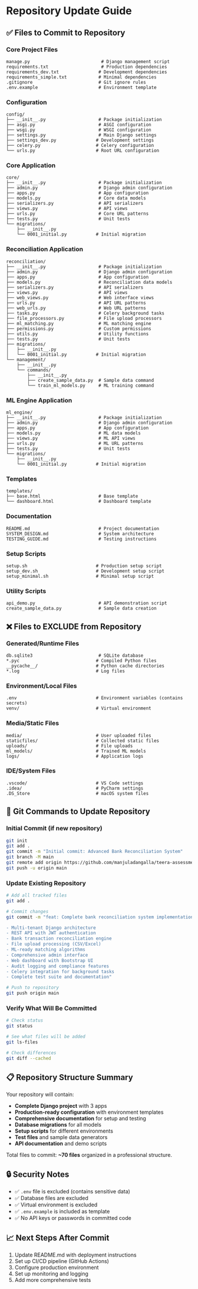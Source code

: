 # Repository Update Guide

## ✅ Files to Commit to Repository

### Core Project Files
```
manage.py                           # Django management script
requirements.txt                    # Production dependencies
requirements_dev.txt               # Development dependencies  
requirements_simple.txt            # Minimal dependencies
.gitignore                         # Git ignore rules
.env.example                       # Environment template
```

### Configuration
```
config/
├── __init__.py                    # Package initialization
├── asgi.py                        # ASGI configuration
├── wsgi.py                        # WSGI configuration
├── settings.py                    # Main Django settings
├── settings_dev.py               # Development settings
├── celery.py                     # Celery configuration
└── urls.py                       # Root URL configuration
```

### Core Application
```
core/
├── __init__.py                    # Package initialization
├── admin.py                       # Django admin configuration
├── apps.py                        # App configuration
├── models.py                      # Core data models
├── serializers.py                 # API serializers
├── views.py                       # API views
├── urls.py                        # Core URL patterns
├── tests.py                       # Unit tests
└── migrations/
    ├── __init__.py
    └── 0001_initial.py           # Initial migration
```

### Reconciliation Application
```
reconciliation/
├── __init__.py                    # Package initialization
├── admin.py                       # Django admin configuration
├── apps.py                        # App configuration
├── models.py                      # Reconciliation data models
├── serializers.py                 # API serializers
├── views.py                       # API views
├── web_views.py                   # Web interface views
├── urls.py                        # API URL patterns
├── web_urls.py                    # Web URL patterns
├── tasks.py                       # Celery background tasks
├── file_processors.py             # File upload processors
├── ml_matching.py                 # ML matching engine
├── permissions.py                 # Custom permissions
├── utils.py                       # Utility functions
├── tests.py                       # Unit tests
├── migrations/
│   ├── __init__.py
│   └── 0001_initial.py           # Initial migration
└── management/
    ├── __init__.py
    └── commands/
        ├── __init__.py
        ├── create_sample_data.py  # Sample data command
        └── train_ml_models.py     # ML training command
```

### ML Engine Application
```
ml_engine/
├── __init__.py                    # Package initialization
├── admin.py                       # Django admin configuration
├── apps.py                        # App configuration
├── models.py                      # ML data models
├── views.py                       # ML API views
├── urls.py                        # ML URL patterns
├── tests.py                       # Unit tests
└── migrations/
    ├── __init__.py
    └── 0001_initial.py           # Initial migration
```

### Templates
```
templates/
├── base.html                      # Base template
└── dashboard.html                 # Dashboard template
```

### Documentation
```
README.md                          # Project documentation
SYSTEM_DESIGN.md                   # System architecture
TESTING_GUIDE.md                   # Testing instructions
```

### Setup Scripts
```
setup.sh                          # Production setup script
setup_dev.sh                      # Development setup script
setup_minimal.sh                  # Minimal setup script
```

### Utility Scripts
```
api_demo.py                        # API demonstration script
create_sample_data.py              # Sample data creation
```

## ❌ Files to EXCLUDE from Repository

### Generated/Runtime Files
```
db.sqlite3                         # SQLite database
*.pyc                             # Compiled Python files
__pycache__/                      # Python cache directories
*.log                             # Log files
```

### Environment/Local Files
```
.env                              # Environment variables (contains secrets)
venv/                             # Virtual environment
```

### Media/Static Files
```
media/                            # User uploaded files
staticfiles/                      # Collected static files
uploads/                          # File uploads
ml_models/                        # Trained ML models
logs/                             # Application logs
```

### IDE/System Files
```
.vscode/                          # VS Code settings
.idea/                            # PyCharm settings
.DS_Store                         # macOS system files
```

## 🚀 Git Commands to Update Repository

### Initial Commit (if new repository)
```bash
git init
git add .
git commit -m "Initial commit: Advanced Bank Reconciliation System"
git branch -M main
git remote add origin https://github.com/manjuladangalla/teera-assessment.git
git push -u origin main
```

### Update Existing Repository
```bash
# Add all tracked files
git add .

# Commit changes
git commit -m "feat: Complete bank reconciliation system implementation

- Multi-tenant Django architecture
- REST API with JWT authentication  
- Bank transaction reconciliation engine
- File upload processing (CSV/Excel)
- ML-ready matching algorithms
- Comprehensive admin interface
- Web dashboard with Bootstrap UI
- Audit logging and compliance features
- Celery integration for background tasks
- Complete test suite and documentation"

# Push to repository
git push origin main
```

### Verify What Will Be Committed
```bash
# Check status
git status

# See what files will be added
git ls-files

# Check differences
git diff --cached
```

## 📋 Repository Structure Summary

Your repository will contain:
- **Complete Django project** with 3 apps
- **Production-ready configuration** with environment templates
- **Comprehensive documentation** for setup and testing
- **Database migrations** for all models
- **Setup scripts** for different environments
- **Test files** and sample data generators
- **API documentation** and demo scripts

Total files to commit: **~70 files** organized in a professional structure.

## 🔒 Security Notes

- ✅ `.env` file is excluded (contains sensitive data)
- ✅ Database files are excluded
- ✅ Virtual environment is excluded
- ✅ `.env.example` is included as template
- ✅ No API keys or passwords in committed code

## 📈 Next Steps After Commit

1. Update README.md with deployment instructions
2. Set up CI/CD pipeline (GitHub Actions)
3. Configure production environment
4. Set up monitoring and logging
5. Add more comprehensive tests
